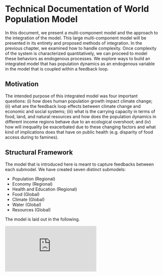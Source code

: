 # Technical Documentation of World Population Model

In this document, we present a multi-component model and the approach to the integration of the model.  This large multi-component model will be presented in its entirety and proposed methods of integration.  In the previous chapter, we examined how to handle complexity.  Once complexity of the system is characterized quantitatively, we can proceed to model these behaviors as endogenous processes.  We explore ways to build an integrated model that has population dynamics as an endogenous variable in the model that is coupled within a feedback loop.

## Motivation

The intended purpose of this integrated model was four important questions: (i) how does human population growth impact climate change; (ii) what are the feedback loop effects between climate change and economic and social systems; (iii) what is the carrying capacity in terms of food, land, and natural resources and how does the population dynamics in different income regions behave due to an ecological overshoot; and (iv) how will inequality be exacerbated due to these changing factors and what kind of implications does that have on public health (e.g. disparity of food access during to famines).

## Structural Framework

The model that is introduced here is meant to capture feedbacks between each submodel.  We have created seven distinct submodels: 

* Population (Regional)
* Economy (Regional)
* Health and Education (Regional)
* Food (Global)
* Climate (Global)
* Water (Global)
* Resources (Global)

The model is laid out in the following. 

![Main Framework](https://github.com/scarygary89/WorldPopulationModel/blob/master/READMEImages/Framework.pdf)